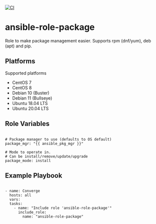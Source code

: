 [![CI](https://github.com/de-it-krachten/ansible-role-package/workflows/CI/badge.svg?event=push)](https://github.com/de-it-krachten/ansible-role-package/actions?query=workflow%3ACI)


# ansible-role-package

Role to make package management easier.
Supports rpm (dnf/yum), deb (apt) and pip.



Platforms
--------------

Supported platforms

- CentOS 7
- CentOS 8
- Debian 10 (Buster)
- Debian 11 (Bullseye)
- Ubuntu 18.04 LTS
- Ubuntu 20.04 LTS



Role Variables
--------------
<pre><code>
# Package manager to use (defaults to OS default)
package_mgr: "{{ ansible_pkg_mgr }}"

# Mode to operate in.
# Can be install/remove/update/upgrade
package_mode: install
</pre></code>


Example Playbook
----------------

<pre><code>
- name: Converge
  hosts: all
  vars:
  tasks:
    - name: "Include role 'ansible-role-package'"
      include_role:
        name: "ansible-role-package"
</pre></code>
